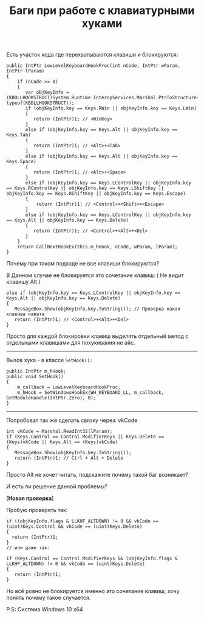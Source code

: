 ﻿---
title: "Баги при работе с клавиатурными хуками"
se.owner.user_id: 278293
se.owner.display_name: "Luser"
se.owner.link: "https://ru.stackoverflow.com/users/278293/luser"
se.link: "https://ru.stackoverflow.com/questions/1027755/%d0%91%d0%b0%d0%b3%d0%b8-%d0%bf%d1%80%d0%b8-%d1%80%d0%b0%d0%b1%d0%be%d1%82%d0%b5-%d1%81-%d0%ba%d0%bb%d0%b0%d0%b2%d0%b8%d0%b0%d1%82%d1%83%d1%80%d0%bd%d1%8b%d0%bc%d0%b8-%d1%85%d1%83%d0%ba%d0%b0%d0%bc%d0%b8"
se.question_id: 1027755
se.post_type: question
se.score: 1
---
<p>Есть участок кода где перехватываются клавиши и блокируются:</p>

<pre><code>public IntPtr LowLevelKeyboardHookProc(int nCode, IntPtr wParam, IntPtr lParam)
{
    if (nCode &gt;= 0)
    {
       var objKeyInfo = (KBDLLHOOKSTRUCT)System.Runtime.InteropServices.Marshal.PtrToStructure(lParam, typeof(KBDLLHOOKSTRUCT));
       if (objKeyInfo.key == Keys.RWin || objKeyInfo.key == Keys.LWin)
       {
          return (IntPtr)1; // &lt;WinKey&gt; 
       }
       else if (objKeyInfo.key == Keys.Alt || objKeyInfo.key == Keys.Tab)
       {
          return (IntPtr)1; // &lt;Alt&gt;+&lt;Tab&gt; 
       }
       else if (objKeyInfo.key == Keys.Alt || objKeyInfo.key == Keys.Space)
       {
          return (IntPtr)1; // &lt;Alt&gt;+&lt;Space&gt; 
       }
       else if (objKeyInfo.key == Keys.LControlKey || objKeyInfo.key == Keys.RControlKey || objKeyInfo.key == Keys.LShiftKey || objKeyInfo.key == Keys.RShiftKey || objKeyInfo.key == Keys.Escape)
       {
           return (IntPtr)1; // &lt;Control&gt;+&lt;Shift&gt;+&lt;Escape&gt; 
       }
       else if (objKeyInfo.key == Keys.LControlKey || objKeyInfo.key == Keys.Alt || objKeyInfo.key == Keys.Delete)
       {
          return (IntPtr)1; // &lt;Control&gt;+&lt;Alt&gt;+&lt;Del&gt; 
       }
    }
    return CallNextHookEx(this.m_hHook, nCode, wParam, lParam);
}
</code></pre>

<p>Почему при таком подходе не все клавиши блокируются?</p>

<p>В Данном случае не блокируется это сочетание клавиш: ( Не видит клавишу Alt )</p>

<pre><code>else if (objKeyInfo.key == Keys.LControlKey || objKeyInfo.key == Keys.Alt || objKeyInfo.key == Keys.Delete)
{
   MessageBox.Show(objKeyInfo.key.ToString()); // Проверка какая клавиша нажата
   return (IntPtr)1; // &lt;Control&gt;+&lt;Alt&gt;+&lt;Del&gt; 
}
</code></pre>

<p>Просто для каждой блокировки клавиш выделять отдельный метод с отдельными клавишами для похукивания не айс. </p>

<hr>

<p>Вызов хука - в классе <code>SetHook():</code></p>

<pre><code>public IntPtr m_hHook;
public void SetHook()
{
    m_callback = LowLevelKeyboardHookProc;
    m_hHook = SetWindowsHookEx(WH_KEYBOARD_LL, m_callback, GetModuleHandle(IntPtr.Zero), 0);
}
</code></pre>

<hr>

<p>Попробовал так же сделать связку через: vkCode </p>

<pre><code>int vkCode = Marshal.ReadInt32(lParam);
if (Keys.Control == Control.ModifierKeys || Keys.Delete == (Keys)vkCode || Keys.Alt == (Keys)vkCode)
{
   MessageBox.Show(objKeyInfo.key.ToString());
   return (IntPtr)1; // Ctrl + Alt + Delete
}
</code></pre>

<p>Просто Alt не хочет читать, подскажите почему такой баг возникает? </p>

<p>И есть ли решение данной проблемы?</p>

<p>[<strong>Новая проверка</strong>]</p>

<p>Пробую проверять так:</p>

<pre><code>if ((objKeyInfo.flags &amp; LLKHF_ALTDOWN) != 0 &amp;&amp; vkCode == (uint)Keys.Control &amp;&amp; vkCode == (uint)Keys.Delete)
{
  return (IntPtr)1;
}
// или даже так:

if (Keys.Control == Control.ModifierKeys &amp;&amp; (objKeyInfo.flags &amp; LLKHF_ALTDOWN) != 0 &amp;&amp; vkCode == (uint)Keys.Delete)
{
   return (IntPtr)1;
}
</code></pre>

<p>Но всё ровно не блокируется именно это сочетание клавиш, хочу понять почему такое случается.</p>

<p>P.S: Система Windows 10 x64</p>
